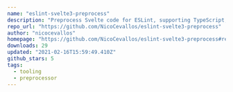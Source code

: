 ```yaml
---
name: "eslint-svelte3-preprocess"
description: "Preprocess Svelte code for ESLint, supporting TypeScript, Less, and Sass."
repo_url: "https://github.com/NicoCevallos/eslint-svelte3-preprocess"
author: "nicocevallos"
homepage: "https://github.com/NicoCevallos/eslint-svelte3-preprocess#readme"
downloads: 29
updated: "2021-02-16T15:59:49.410Z"
github_stars: 5
tags: 
  - tooling
  - preprocessor
---
```


